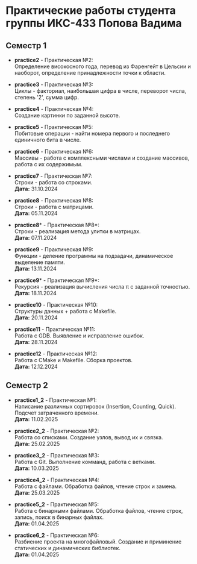 # Практические работы студента группы ИКС-433 Попова Вадима

## Семестр 1

- **practice2** - Практическая №2:  
  Определение високосного года, перевод из Фаренгейт в Цельсии и наоборот, определение принадлежности точки к области.

- **practice3** - Практическая №3:  
  Циклы - факториал, наибольшая цифра в числе, переворот числа, степень '2', сумма цифр.

- **practice4** - Практическая №4:  
  Создание картинки по заданной высоте.

- **practice5** - Практическая №5:  
  Побитовые операции - найти номера первого и последнего единичного бита в числе.

- **practice6** - Практическая №6:  
  Массивы - работа с комплексными числами и создание массивов, работа с их содержимым.

- **practice7** - Практическая №7:  
  Строки - работа со строками.  
  **Дата:** 31.10.2024

- **practice8** - Практическая №8:  
  Строки - работа с матрицами.  
  **Дата:** 05.11.2024

- **practice8*** - Практическая №8*:  
  Строки - реализация метода улитки в матрицах.  
  **Дата:** 07.11.2024

- **practice9** - Практическая №9:  
  Функции - деление программы на подзадачи, динамическое выделение памяти.  
  **Дата:** 13.11.2024

- **practice9*** - Практическая №9*:  
  Рекурсия - реализация вычисления числа π с заданной точностью.  
  **Дата:** 18.11.2024

- **practice10** - Практическая №10:  
  Структуры данных + работа с Makefile.  
  **Дата:** 20.11.2024

- **practice11** - Практическая №11:  
  Работа с GDB. Выявление и исправление ошибок.  
  **Дата:** 28.11.2024

- **practice12** - Практическая №12:  
  Работа с CMake и Makefile. Сборка проектов.  
  **Дата:** 12.12.2024

## Семестр 2

- **practice1_2** - Практическая №1:  
  Написание различных сортировок (Insertion, Counting, Quick). Подсчет затраченного времени.   
  **Дата:** 11.02.2025

- **practice2_2** - Практическая №2:  
  Работа со списками. Создание узлов, вывод их и связка.  
  **Дата:** 25.02.2025

- **practice3_2** - Практическая №3:  
  Работа с Git. Выполнение комманд, работа с ветками.    
  **Дата:** 10.03.2025

- **practice4_2** - Практическая №4:  
  Работа с файлами. Обработка файлов, чтение строк и замена.   
  **Дата:** 25.03.2025

- **practice5_2** - Практическая №5:  
  Работа с бинарными файлами. Обработка файлов, чтение строк, запись, поиск в бинарных файлах.   
  **Дата:** 01.04.2025

- **practice6_2** - Практическая №6:  
  Разбиение проекта на многофайловый. Создание и приминение статических и динамических библиотек.   
  **Дата:** 01.04.2025
